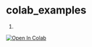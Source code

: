# colab_examples

1. 
<a href="https://colab.research.google.com/github/Kwater-AILab/colab_examples/blob/main/20220214_Lab_example_classification_in_test.ipynb">
  <img src="https://colab.research.google.com/assets/colab-badge.svg" alt="Open In Colab"/>
</a><br>
